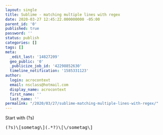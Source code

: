 ```yaml
---
layout: single
title: Sublime - matching multiple lines with regex
date: 2020-03-27 12:45:22.000000000 -05:00
parent_id: '0'
published: true
password: ''
status: publish
categories: []
tags: []
meta:
  _edit_last: '14827209'
  geo_public: '0'
  _publicize_job_id: '42298852630'
  timeline_notification: '1585331123'
author:
  login: acrocontext
  email: nsclass@hotmail.com
  display_name: acrocontext
  first_name: ''
  last_name: ''
permalink: "/2020/03/27/sublime-matching-multiple-lines-with-regex/"
---
```

<p>Start with (?s)<br />
<pre class="highlight code">
(?s)\[sometag\](.*?)\[\/sometag\]
<pre>
